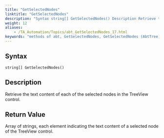 ```yaml
--- 
title: "GetSelectedNodes"
linktitle: "GetSelectedNodes"
description: "Syntax string[] GetSelectedNodes() Description Retrieve the text content of each of the selected nodes in the TreeView control. Return Value Array of strings, each element indicating the text content ..."
weight: 12
aliases: 
    - /TA_Automation/Topics/abt_GetSelectedNodes_17.html
keywords: "methods of abt, GetSelectedNodes, GetSelectedNodes (AbtTree), AbtTree, getselectednodes, contents of selected nodes in tree, obtain text of selected tree nodes"
---
```


## Syntax

`string[] GetSelectedNodes()`

## Description  

Retrieve the text content of each of the selected nodes in the TreeView control.

## Return Value

Array of strings, each element indicating the text content of a selected node of the TreeView control.





